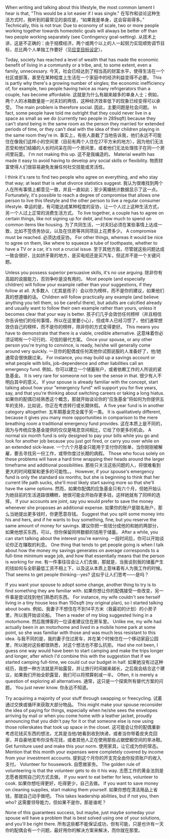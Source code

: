When  writing  and  talking  about  this  lifestyle,  the  most  common  lament  I hear is that, "This would be a lot easier if I was single." 
在写作和谈论这种生活方式时，我听到的最常见的哀叹是，“如果我是单身，这会容易得多。”
Technically, this is not true:  Due  to  economy  of  scale,  two  or  more  people  working  together  towards homeotelic  goals  will  always  be  better  off  than  two  people  working  separately (see Contingency goal-setting).
从技术上讲，这是不正确的：由于规模经济，两个或两个以上的人一起努力实现顺势调节目标，总比两个人单独工作要好（见[应变目标设定]()）。

Today,  society  has  reached  a  level  of  wealth  that  has  made  the  economic benefit of living in a community or a tribe, and, to some extent, even a family, unnecessary.
今天，社会已经达到了相当高的财富水平，使得生活在一个社区或部落，甚至在某种程度上生活在一个家庭中的经济利益变得不必要。
This  is  partly  why  there's  a  growing  number  of  singles;  the economic  inefficiency  of,  for  example,  two  people  having  twice  as  many refrigerators  than  a  couple,  has  become  affordable.
这就是为什么有越来越多的单身人士；例如，两个人的冰箱数量是一对夫妇的两倍，这种经济效率低下的现象已经变得可以承受。
The  main  problem  is therefore social.
因此，主要问题是社会问题。
In fact, some people have told me outright that they could never live in a space as small as we do (currently two people in 289sqft) because they can't  stand  being  in  the  same  room  as  the  person  they  married  for  extended periods of time, or they can't deal with the idea of their children playing in the same room they're in.
事实上，有些人直截了当地告诉我，他们永远不可能住在像我们这样小的空间里（目前有两个人住在27平方米的地方），因为他们无法忍受和他们结婚的人长时间呆在同一个房间里，或者他们无法处理孩子在同一个房间里玩耍。
I'm not making this up.
这不是我编造的。
Material wealth has made it easy to avoid having to develop any social skills or flexibility.
物质财富使得人们很容易避免发展任何社交技能或灵活性。

I  think  it's  rare  to  find  two  people  who  agree  on  everything,  and  who  stay that way; at least that is what divorce statistics suggest.
我认为很难找到两个人在所有事情上都意见一致，并且一直如此；至少离婚统计数据显示了这一点。
Fortunately, it's possible to reach a degree of compromise that allows one person to live this lifestyle and the  other  person  to  live  a  regular  consumer  lifestyle.
幸运的是，有可能达成某种程度的妥协，让一个人过上这种生活方式，另一个人过上正常的消费生活方式。
To  live  together,  a  couple has  to  agree  on  certain  things,  like  not  signing  up  for  debt,  and  how  much  to spend on common items like housing.
为了共同生活，一对夫妇必须在某些事情上达成一致，比如不签债务协议，以及在住房等共同项目上花费多少。
A compromise must be reached.
必须达成妥协。
For other things, whereas it would be nice to agree on them, like where to squeeze a tube of toothpaste, whether to have a TV or a car, it's not a crucial issue.
至于其他方面，尽管就这些问题达成一致会很好，比如挤牙膏的地方，是买电视还是买汽车，但这并不是一个关键问题。

Unless  you  possess  superior  persuasive  skills,  it's  no  use  arguing.
除非你有高超的说服能力，否则争吵是没有用的。
Most people  (and  especially  children)  will  follow  your  example  rather  than  your suggestions,  if  they  follow  at  all.
大多数人（尤其是孩子）会以你为榜样，而不是你的建议，如果他们真的想遵循的话。
Children will  follow  practically  any  example (and believe anything you tell them, so be careful there), but adults are calcified already and usually want to follow their own example rather than yours, unless it becomes clear that your way is better.
孩子们几乎会效仿任何榜样（并且相信你告诉他们的任何事情，所以在这里要小心），但成年人已经习惯了，他们通常想效仿自己的榜样，而不是你的榜样，除非你的方式变得更好。
This means you have to demonstrate that there  is  a  viable,  credible  alternative.
这意味着你必须证明有一个可行的、可信的替代方案。
Once  your  spouse,  or  any  other  person you're  trying  to  convince,  is  ready,  he/she  will  generally  come  around  very quickly.
一旦你的配偶或任何其他你试图说服的人准备好了，他/她通常会很快跟过来。
For instance, you may build up a savings account or what people with bills, job-dependence and other liabilities call an emergency fund.
例如，你可以建立一个储蓄账户，或者依赖工作的人所说的紧急基金。
It is very rare for someone not to see the sense in that.
很少有人不明白其中的意义。
If your spouse is already familiar with the concept, start talking about how your "emergency fund" will support you for five years, say, and that you're thinking about switching careers or taking a long hiatus.
如果你的配偶已经熟悉这个概念，那就开始谈论你的“应急基金”将如何为你提供五年的支持，比如说，你正在考虑转行或长期休假。
A  five  year  fund  is  in  another  category  altogether.
五年期基金完全属于另一类。
It  is  qualitatively different,  because  it  gives  you  many  more  opportunities  in  comparison  to  the mere breathing room a traditional emergency fund provides.
这在本质上是不同的，因为与传统应急基金提供的仅仅是喘息空间相比，它给了你更多的机会。
A normal six month fund  is  only  designed  to  pay  your  bills  while  you  go  and  look  for  another  job because  you  just  got  fired,  or  carry  you  over  while  on  an  extended  sick-leave.
一个六个月基金只能用于支付你的账单，当你刚刚被解雇，要去寻找另一份工作，或带你度过长期的病假。
Those who focus solely on these problems will have a hard time wrapping their heads around the larger timeframe and additional possibilities.
那些只关注这些问题的人，将很难看到更大的时间框架和更多的可能性。。
However, if your spouse's emergency fund is only the standard six months, but she is beginning to think that her current life path sucks, she'll most likely start saving more so that she'll have the same options.
然而，如果你配偶的应急基金只有六个月，但她开始认为她目前的生活道路很糟糕，她很可能会开始存更多钱，这样她就有了同样的选择。
If your accounts are joint, say you would prefer to save the money whenever she proposes an additional expense.
如果你的账户是联名账户，那么当她提出更多钱时，你更愿意存钱。
Suggest that you split some money into his and hers, and if he wants to buy something, fine, but you reserve the same amount of money for savings.
建议你把一些钱分成他的和她的两部分，如果他想买东西，可以，但你保留同样数额的钱用于储蓄。
After a while, you can start talking about the interest you're earning.
一段时间后，你可以开始谈论你正在赚取的利息。
One thing that tends to get people going is  when  I  talk  about  how  the  money  my  savings  generates  on  average corresponds  to  a  full-time  minimum  wage  job,  and  how  that  essentially  means that the person is working for me.
有一件事往往会让人们去做，那就是，当我谈到我的储蓄产生的钱如何与全职最低工资不相上下，以及这从本质上意味着有人为我工作的时候。
That seems to get people thinking--yes? 
这似乎让人们思考——是吗？

If you want your spouse to adopt some change, another thing to try is to find something  they  are  familiar  with.
如果你想让你的配偶接受一些改变，另一件事是尝试找到他们熟悉的东西。
For  instance,  my  wife  couldn't  see  herself living  in  a  tiny  house  less  than  150sqft  (my  original  plan),  so  I  started  talking about boats.
例如，我妻子不想住在不到14平方米（我最初的计划）的小房子里，所以我开始谈论船。
Then a reader of my blog suggested living in a motorhome.
然后我博客的一位读者建议住在房车里。
Unlike me,  my  wife  had  actually  been  in  an  motorhome  and  lived  in  a  mobile  home park at some point, so she was familiar with those and was much less resistant to this idea.
与我不同的是，我的妻子住过房车，并在某个时候住在一个移动家庭公园里，所以她对这些都很熟悉，对这个想法也不那么抗拒。
Had she not been, I guess one way would have been to start camping and  make  the  trips  longer  and  longer,  after  which  I'd  combine  this  with  the suggestion that if we started camping full-time, we could cut our budget in half.
如果她没有过这种经历，我想一种方法就是开始露营，并让旅行时间越来越长，之后我会结合这个建议，如果我们开始全职露营，我们可以将预算削减一半。
Often, it is merely a question of exploring all alternatives.
通常，这只是一个探索所有替代方案的问题。
You just never know.
你永远不知道。

Try acquiring a majority of your stuff through swapping or freecycling.
试着通过交换或循环来获取大部分物品。
This might  make  your  spouse  reconsider  the  idea  of  paying  for  things,  especially when he/she sees the envelopes arriving by mail or when you come home with a leather jacket, proudly announcing that you didn't pay for it or that someone else is  now  using  those  rollerskates  that  took  up  space  in  the  closet.
这可能会让你的配偶重新考虑花钱买东西的想法，尤其是当他/她看到收到快递，或者当你带着皮夹克回家，并自豪地宣布你没有花钱，或者其他人正在使用那些占据壁橱空间的旱冰鞋。
Get  furniture used  and  make  this  your  norm.
使用家具，让它成为你的常态。
Mention  that  this  month  your  expenses  were completely  covered  by  income  from  your  investment  accounts.
提到这个月你的开支完全由你投资账户的收入支付。
Volunteer  for housework.
自愿做家务。
The golden rule of volunteering is that the volunteer gets to do it his way.
志愿工作的黄金法则是志愿者按照自己的方式去做。
If  you  want  to  eat  better  for  less,  volunteer  to  cook.
如果你想吃得更好，吃得更少，自己去做。
If  you  want  to  save money  on  cleaning  supplies,  start  making  them  yourself.
如果你想在清洁用品上省钱，那就自己动手做吧。
This  takes  leadership abilities, but if not you, then who? 
这需要领导能力，但如果不是你，那是谁呢？

None  of  this  guarantees  success,  but  maybe,  just  maybe  someday  your spouse will have a problem that is best solved using one of your solutions, and you'll be right there.
所有这些都不能保证成功，但有可能，只是也许有一天你的配偶会有一个问题，最好用你的解决方案来解决，而你就在那里。
